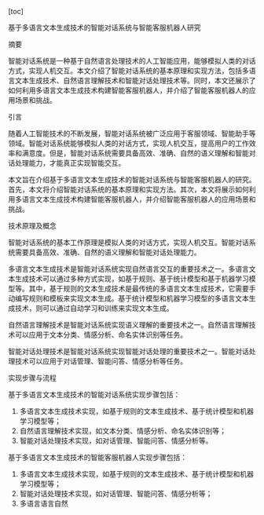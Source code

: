 
[toc]                    
                
                
基于多语言文本生成技术的智能对话系统与智能客服机器人研究

摘要

智能对话系统是一种基于自然语言处理技术的人工智能应用，能够模拟人类的对话方式，实现人机交互。本文介绍了智能对话系统的基本原理和实现方法，包括多语言文本生成技术、自然语言理解技术和智能对话处理技术等。同时，本文还展示了如何利用多语言文本生成技术构建智能客服机器人，并介绍了智能客服机器人的应用场景和挑战。

引言

随着人工智能技术的不断发展，智能对话系统被广泛应用于客服领域、智能助手等领域。智能对话系统能够模拟人类的对话方式，实现人机交互，提高用户的工作效率和满意度。但是，智能对话系统需要具备高效、准确、自然的语义理解和智能对话处理能力，才能真正实现智能交互。

本文旨在介绍基于多语言文本生成技术的智能对话系统与智能客服机器人的研究。首先，本文将介绍智能对话系统的基本原理和实现方法。其次，本文将展示如何利用多语言文本生成技术构建智能客服机器人，并介绍智能客服机器人的应用场景和挑战。

技术原理及概念

智能对话系统的基本工作原理是模拟人类的对话方式，实现人机交互。智能对话系统需要具备高效、准确、自然的语义理解和智能对话处理能力。

多语言文本生成技术是智能对话系统实现自然语言交互的重要技术之一。多语言文本生成技术可以通过多种方式实现，如基于规则、基于统计模型和基于机器学习模型等。其中，基于规则的文本生成技术是最传统的多语言文本生成技术，它需要手动编写规则和模板来实现文本生成。基于统计模型和机器学习模型的多语言文本生成技术，则可以通过自动学习和训练来实现文本生成。

自然语言理解技术是智能对话系统实现语义理解的重要技术之一。自然语言理解技术可以应用于文本分类、情感分析、命名实体识别等任务。

智能对话处理技术是智能对话系统实现智能对话处理的重要技术之一。智能对话处理技术可以应用于对话管理、智能问答、情感分析等任务。

实现步骤与流程

基于多语言文本生成技术的智能对话系统实现步骤包括：

1. 多语言文本生成技术实现，如基于规则的文本生成技术、基于统计模型和机器学习模型等；
2. 自然语言理解技术实现，如文本分类、情感分析、命名实体识别等；
3. 智能对话处理技术实现，如对话管理、智能问答、情感分析等。

基于多语言文本生成技术的智能客服机器人实现步骤包括：

1. 多语言文本生成技术实现，如基于规则的文本生成技术、基于统计模型和机器学习模型等；
2. 智能对话处理技术实现，如对话管理、智能问答、情感分析等；
3. 多语言语言自然

